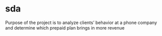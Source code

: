 # sda
Purpose of the project is to analyze clients’ behavior at a phone company and determine which prepaid plan brings in more revenue
